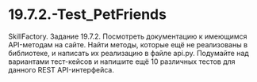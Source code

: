 # 19.7.2.-Test_PetFriends
SkillFactory. Задание 19.7.2. Посмотреть документацию к имеющимся API-методам на сайте. Найти методы, которые ещё не реализованы в библиотеке, и написать их реализацию в файле api.py. Подумайте над вариантами тест-кейсов и напишите ещё 10 различных тестов для данного REST API-интерфейса.
